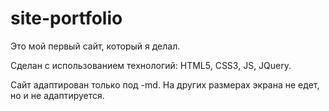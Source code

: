 # site-portfolio

Это мой первый сайт, который я делал.

Сделан с использованием технологий: HTML5, CSS3, JS, JQuery.

Сайт адаптирован только под -md. На других размерах экрана не едет, но и не адаптируется.

